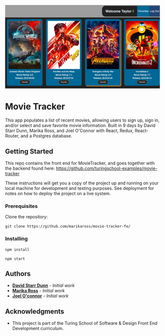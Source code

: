 <img src="movie-tracker.png">

# Movie Tracker

This app populates a list of recent movies, allowing users to sign up, sign in, and/or select and save favorite movie information. Built in 9 days by David Starr Dunn, Marika Ross, and Joel O'Connor with React, Redux, React-Router, and a Postgres database.

## Getting Started

This repo contains the front end for MovieTracker, and goes together with the backend found here: https://github.com/turingschool-examples/movie-tracker

These instructions will get you a copy of the project up and running on your local machine for development and testing purposes. See deployment for notes on how to deploy the project on a live system.

### Prerequisites

Clone the repository:

```
git clone https://github.com/marikaross/movie-tracker-fe/
```

### Installing

```
npm install
```

```
npm start
```

## Authors

* **[David Starr Dunn](github.com/dsdunn)** - *Initial work* 
* **[Marika Ross](github.com/marikaross)** - *Initial work* 
* **[Joel O'connor](github.com/JoOCon)** - *Initial work* 

## Acknowledgments

* This project is part of the Turing School of Software & Design Front End Development curriculum.
